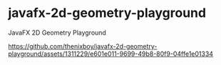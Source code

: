 # javafx-2d-geometry-playground
JavaFX 2D Geometry Playground


https://github.com/thenixboy/javafx-2d-geometry-playground/assets/1311229/e601e011-9699-49b8-80f9-04ffe1e01334


